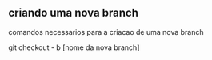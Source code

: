 ## criando uma nova branch

comandos necessarios para a criacao de uma nova branch

git checkout - b [nome da nova branch]